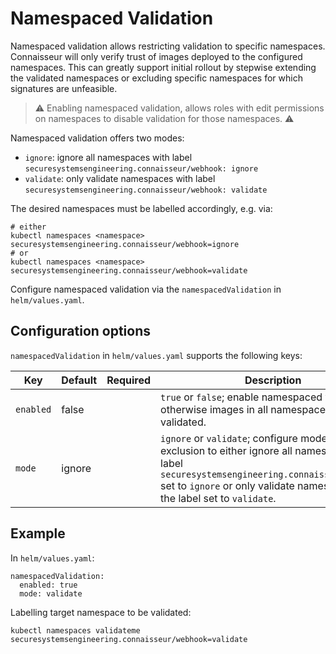 # Namespaced Validation

Namespaced validation allows restricting validation to specific namespaces.
Connaisseur will only verify trust of images deployed to the configured namespaces.
This can greatly support initial rollout by stepwise extending the validated namespaces or excluding specific namespaces for which signatures are unfeasible.

> :warning: Enabling namespaced validation, allows roles with edit permissions on namespaces to disable validation for those namespaces. :warning:

Namespaced validation offers two modes:

- `ignore`: ignore all namespaces with label `securesystemsengineering.connaisseur/webhook: ignore`
- `validate`: only validate namespaces with label `securesystemsengineering.connaisseur/webhook: validate`

The desired namespaces must be labelled accordingly, e.g. via:

```
# either
kubectl namespaces <namespace> securesystemsengineering.connaisseur/webhook=ignore
# or
kubectl namespaces <namespace> securesystemsengineering.connaisseur/webhook=validate
```

Configure namespaced validation via the `namespacedValidation` in `helm/values.yaml`.

## Configuration options

`namespacedValidation` in `helm/values.yaml` supports the following keys:

| Key | Default | Required | Description |
| - | - | - | - |
| `enabled` | false | | `true` or `false`; enable namespaced validation otherwise images in all namespaces will be validated. |
| `mode` | ignore | | `ignore` or `validate`; configure mode of exclusion to either ignore all namespaces with label `securesystemsengineering.connaisseur/webhook` set to `ignore` or only validate namespaces with the label set to `validate`. |

## Example

In `helm/values.yaml`:

```
namespacedValidation:
  enabled: true
  mode: validate
```

Labelling target namespace to be validated:

```
kubectl namespaces validateme securesystemsengineering.connaisseur/webhook=validate
```

